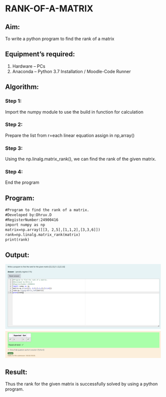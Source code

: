 # RANK-OF-A-MATRIX
## Aim:
To write a python program to find the rank of a matrix
## Equipment’s required:
1. 	Hardware – PCs
2. 	Anaconda – Python 3.7 Installation / Moodle-Code Runner
## Algorithm:
### Step 1:
Import the numpy module to use the build in function for calculation
### Step 2:
Prepare the list from r=each linear equation assign in np,array()
### Step 3:
 Using the np.linalg.matrix_rank(), we can find the rank of the given matrix.
### Step 4:
End the program
## Program:
```
#Program to find the rank of a matrix.
#Developed by:Dhruv.D
#RegisterNumber:24900416
import numpy as np
matrix=np.array([[3, 2,5],[1,1,2],[3,3,6]])
rank=np.linalg.matrix_rank(matrix)
print(rank)
```
## Output:

![alt text](<ex 2-1.png>)

## Result:
Thus the rank for the given matrix is successfully solved by  using a python program.

